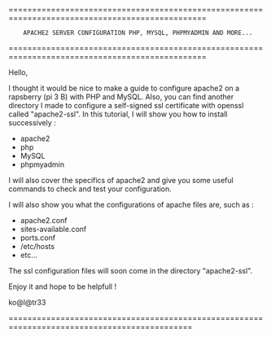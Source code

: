 ================================================================================================

		APACHE2 SERVER CONFIGURATION PHP, MYSQL, PHPMYADMIN AND MORE...

================================================================================================

Hello,

I thought it would be nice to make a guide to configure apache2 on a rapsberry
(pi 3 B) with PHP and MySQL.
Also, you can find another directory I made to configure a self-signed ssl
certificate with openssl called "apache2-ssl".
In this tutorial, I will show you how to install successively :
+ apache2
+ php
+ MySQL
+ phpmyadmin

I will also cover the specifics of apache2 and give you some useful commands
to check and test your configuration.

I will also show you what the configurations of apache files are, such as :
+ apache2.conf
+ sites-available.conf
+ ports.conf
+ /etc/hosts
+ etc...

The ssl configuration files will soon come in the directory "apache2-ssl".

Enjoy it and hope to be helpfull !

ko@l@tr33

=============================================================================================
